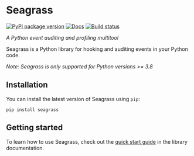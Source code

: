 # Seagrass

[![PyPI package version](https://img.shields.io/pypi/v/seagrass.svg)](https://pypi.org/project/seagrass)
[![Docs](https://readthedocs.org/projects/seagrass/badge/?version=latest)](https://seagrass.readthedocs.io/en/latest/?badge=latest)
[![Build status](https://github.com/kernelmethod/Seagrass/actions/workflows/CI.yml/badge.svg?branch=main)](https://github.com/kernelmethod/Seagrass/actions/workflows/CI.yml/)

*A Python event auditing and profiling multitool*

Seagrass is a Python library for hooking and auditing events in your Python
code.

*Note: Seagrass is only supported for Python versions >= 3.8*

## Installation

You can install the latest version of Seagrass using `pip`:

```
pip install seagrass
```

## Getting started

To learn how to use Seagrass, check out the [quick start
guide](https://seagrass.readthedocs.io/en/latest/quickstart.html) in the library
documentation.
